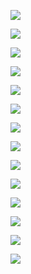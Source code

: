 ![](images/2021-04-09-21-03-42.png)

![](images/2021-04-09-21-39-27.png)

<!-- ![](images/2021-04-09-21-59-17.png) -->

![](images/2021-04-09-22-23-29.png)

![](images/2021-04-09-22-13-48.png)

![](images/2021-04-09-22-14-56.png)

![](images/2021-05-21-15-26-20.png)

![](images/2021-05-21-15-27-21.png)

![](images/2021-05-21-15-27-39.png)

![](images/2021-05-21-15-28-22.png)

![](images/2021-05-21-15-28-45.png)

![](images/2021-05-21-15-29-07.png)

![](images/2021-05-21-15-29-18.png)

![](images/2021-05-21-15-29-44.png)

![](images/2021-05-21-15-30-01.png)

